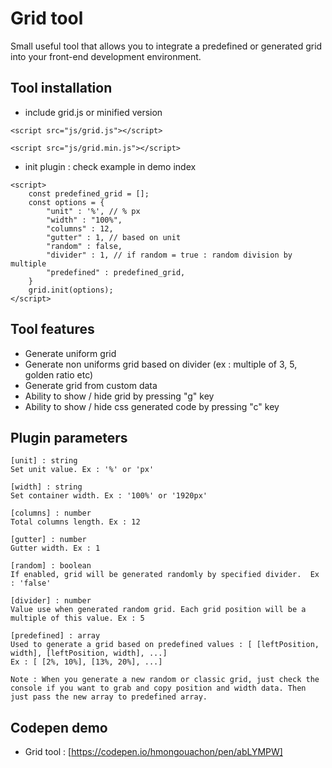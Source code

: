
# Grid tool

Small useful tool that allows you to integrate a predefined or generated grid into your front-end development environment.


## Tool installation

- include grid.js or minified version 

```
<script src="js/grid.js"></script>

```
```
<script src="js/grid.min.js"></script>
```


- init plugin : check example in demo index

```
<script>
    const predefined_grid = [];
	const options = {
		"unit" : '%', // % px
		"width" : "100%",
		"columns" : 12,
		"gutter" : 1, // based on unit
		"random" : false,
		"divider" : 1, // if random = true : random division by multiple
		"predefined" : predefined_grid,
	}
	grid.init(options);
</script>
```


## Tool features

- Generate uniform grid
- Generate non uniforms grid based on divider (ex : multiple of 3, 5, golden ratio etc)
- Generate grid from custom data
- Ability to show / hide grid by pressing "g" key
- Ability to show / hide css generated code by pressing "c" key

## Plugin parameters
```
[unit] : string 
Set unit value. Ex : '%' or 'px' 
```

```
[width] : string 
Set container width. Ex : '100%' or '1920px'
```

```
[columns] : number
Total columns length. Ex : 12  
```

```
[gutter] : number
Gutter width. Ex : 1
```

```
[random] : boolean
If enabled, grid will be generated randomly by specified divider.  Ex : 'false' 
```

```
[divider] : number
Value use when generated random grid. Each grid position will be a multiple of this value. Ex : 5 
```

```
[predefined] : array
Used to generate a grid based on predefined values : [ [leftPosition, width], [leftPosition, width], ...]
Ex : [ [2%, 10%], [13%, 20%], ...] 

Note : When you generate a new random or classic grid, just check the console if you want to grab and copy position and width data. Then just pass the new array to predefined array.
```

## Codepen demo
* Grid tool : [https://codepen.io/hmongouachon/pen/abLYMPW]



